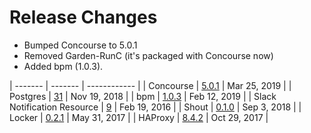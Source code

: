 # Release Changes

* Bumped Concourse to 5.0.1
* Removed Garden-RunC (it's packaged with Concourse now)
* Added bpm (1.0.3).

| ------- | ------- | ------------ | 
| Concourse | [5.0.1](https://github.com/concourse/concourse-bosh-release/releases/tag/v5.0.1) | Mar 25, 2019 |
| Postgres | [31](https://github.com/cloudfoundry/postgres-release/releases/tag/v31) | Nov 19, 2018 |
| bpm | [1.0.3](https://github.com/cloudfoundry/bpm-release/releases/tag/v1.0.3) | Feb 12, 2019 |
| Slack Notification Resource | [9](https://github.com/cloudfoundry-community-attic/slack-notification-resource-boshrelease/releases/tag/v9) | Feb 19, 2016 |
| Shout | [0.1.0](https://github.com/jhunt/shout-boshrelease/releases/tag/v0.1.0) | Sep 3, 2018 |
| Locker | [0.2.1](https://github.com/cloudfoundry-community/locker-boshrelease/releases/tag/v0.2.1) | May 31, 2017 |
| HAProxy | [8.4.2](https://github.com/cloudfoundry-incubator/haproxy-boshrelease/releases/tag/v8.4.2) | Oct 29, 2017 |
